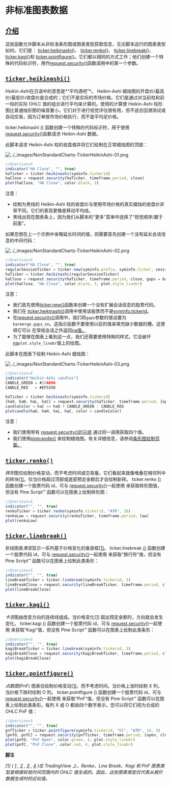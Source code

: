 # 非标准图表数据

## [介绍](https://www.tradingview.com/pine-script-docs/en/v5/concepts/Non-standard_charts_data.html#id10)

这些函数允许脚本从非标准条形图或图表类型获取信息，无论脚本运行的图表类型如何。它们是： [ticker.heikinashi()](https://www.tradingview.com/pine-script-reference/v5/#fun_ticker{dot}heikinashi)、 [ticker.renko()](https://www.tradingview.com/pine-script-reference/v5/#fun_ticker{dot}renko)、 [ticker.linebreak()](https://www.tradingview.com/pine-script-reference/v5/#fun_ticker{dot}linebreak)、 [ticker.kagi()](https://www.tradingview.com/pine-script-reference/v5/#fun_ticker{dot}kagi)和 [ticker.pointfigure()](https://www.tradingview.com/pine-script-reference/v5/#fun_ticker{dot}pointfigure)。它们都以相同的方式工作；他们创建一个特殊的代码标识符，用作[request.security()](https://www.tradingview.com/pine-script-reference/v5/#fun_request{dot}security)函数调用中的第一个参数。

## [`ticker.heikinashi()` ](https://www.tradingview.com/pine-script-docs/en/v5/concepts/Non-standard_charts_data.html#id11)

*Heikin-Ashi*在日语中的意思是*“平均酒吧”*。 Heikin-Ashi 蜡烛图的开盘价/最高价/最低价/收盘价是合成的；它们不是实际的市场价格。它们是通过对当前柱和前一柱的实际 OHLC 值的组合进行平均来计算的。使用的计算使 Heikin-Ashi 柱形图比普通烛形图的噪音要小。它们对于进行视觉评估很有用，但不适合回溯测试或自动交易，因为订单按市场价格执行，而不是平均足价格。

ticker.heikinashi [()](https://www.tradingview.com/pine-script-reference/v5/#fun_ticker{dot}heikinashi) 函数创建一个特殊的代码标识符，用于使用[request.security()](https://www.tradingview.com/pine-script-reference/v5/#fun_request{dot}security)函数请求 Heikin-Ashi 数据。

此脚本请求 Heikin-Ashi 柱的收盘值并将它们绘制在正常蜡烛图的顶部：

![../_images/NonStandardCharts-TickerHeikinAshi-01.png](https://www.tradingview.com/pine-script-docs/en/v5/_images/NonStandardCharts-TickerHeikinAshi-01.png)

```javascript
//@version=5
indicator("HA Close", "", true)
haTicker = ticker.heikinashi(syminfo.tickerid)
haClose = request.security(haTicker, timeframe.period, close)
plot(haClose, "HA Close", color.black, 3)
```

注意：

- 绘制为黑线的 Heikin-Ashi 柱的收盘价与使用市场价格的真实蜡烛的收盘价非常不同。它们的表现更像是移动平均线。
- 黑线出现在图表条上，因为我们从脚本的“更多”菜单中选择了“视觉顺序/置于前面”。

如果您想在上一个示例中省略延长时间的值，则需要首先创建一个没有延长会话信息的中间代码：

![../_images/NonStandardCharts-TickerHeikinAshi-02.png](https://www.tradingview.com/pine-script-docs/en/v5/_images/NonStandardCharts-TickerHeikinAshi-02.png)

```javascript
//@version=5
indicator("HA Close", "", true)
regularSessionTicker = ticker.new(syminfo.prefix, syminfo.ticker, session.regular)
haTicker = ticker.heikinashi(regularSessionTicker)
haClose = request.security(haTicker, timeframe.period, close, gaps = barmerge.gaps_on)
plot(haClose, "HA Close", color.black, 3, plot.style_linebr)
```

注意：

- 我们首先使用[ticker.new()](https://www.tradingview.com/pine-script-reference/v5/#fun_ticker{dot}new)函数来创建一个没有扩展会话信息的股票代码。
- 我们在 [ticker.heikinashi()](https://www.tradingview.com/pine-script-reference/v5/#fun_ticker{dot}heikinashi)调用中使用该股票而不是[syminfo.tickerid](https://www.tradingview.com/pine-script-reference/v5/#var_syminfo{dot}tickerid)。
- 在[request.security()](https://www.tradingview.com/pine-script-reference/v5/#fun_request{dot}security)调用中，我们将`gaps`参数的值设置为`barmerge.gaps_on`。这指示函数不要使用以前的值来填充缺少数据的槽。这使得它可以 在常规会话之外返回[na值。](https://www.tradingview.com/pine-script-reference/v5/#var_na)
- 为了能够在图表上看到这一点，我们还需要使用特殊的样式，它会破坏[na](https://www.tradingview.com/pine-script-reference/v5/#var_na)`plot.style_linebr`值上的绘图。

此脚本在图表下绘制 Heikin-Ashi 蜡烛图：

![../_images/NonStandardCharts-TickerHeikinAshi-03.png](https://www.tradingview.com/pine-script-docs/en/v5/_images/NonStandardCharts-TickerHeikinAshi-03.png)

```javascript
//@version=5
indicator("Heikin-Ashi candles")
CANDLE_GREEN = #26A69A
CANDLE_RED   = #EF5350

haTicker = ticker.heikinashi(syminfo.tickerid)
[haO, haH, haL, haC] = request.security(haTicker, timeframe.period, [open, high, low, close])
candleColor = haC >= haO ? CANDLE_GREEN : CANDLE_RED
plotcandle(haO, haH, haL, haC, color = candleColor)
```

注意：

- 我们使用带有 [request.security()的](https://www.tradingview.com/pine-script-reference/v5/#fun_request{dot}security)[元组](https://www.tradingview.com/pine-script-docs/en/v5/language/Variable_declarations.html#pagevariabledeclarations-tupledeclarations) 通过同一调用获取四个值。
- 我们使用[plotcandle()](https://www.tradingview.com/pine-script-reference/v5/#fun_plotcandle) 来绘制蜡烛图。有关详细信息，请参阅[条形图绘制页面。](https://www.tradingview.com/pine-script-docs/en/v5/concepts/Bar_plotting.html#pagebarplotting)

## [`ticker.renko()` ](https://www.tradingview.com/pine-script-docs/en/v5/concepts/Non-standard_charts_data.html#id12)

*砖形*图仅绘制价格变动，而不考虑时间或交易量。它们看起来就像堆叠在相邻列中的砖块[[1\]](https://www.tradingview.com/pine-script-docs/en/v5/concepts/Non-standard_charts_data.html#ticks)。仅当价格超过顶部或底部预定金额后才会绘制新砖。 ticker.renko [()](https://www.tradingview.com/pine-script-reference/v5/#fun_ticker{dot}renko) 函数创建一个股票代码 id，可与 [request.security()](https://www.tradingview.com/pine-script-reference/v5/#fun_request{dot}security)一起使用 来获取砖形图值，但没有 Pine Script™ 函数可以在图表上绘制砖形图：

```javascript
//@version=5
indicator("", "", true)
renkoTicker = ticker.renko(syminfo.tickerid, "ATR", 10)
renkoLow = request.security(renkoTicker, timeframe.period, low)
plot(renkoLow)
```

## [`ticker.linebreak()` ](https://www.tradingview.com/pine-script-docs/en/v5/concepts/Non-standard_charts_data.html#id13)

折线图表*类型*显示一系列基于价格变化的垂直框[[1\]](https://www.tradingview.com/pine-script-docs/en/v5/concepts/Non-standard_charts_data.html#ticks)。 ticker.linebreak [()](https://www.tradingview.com/pine-script-reference/v5/#fun_ticker{dot}linebreak) 函数创建一个股票代码 id，可与 [request.security()](https://www.tradingview.com/pine-script-reference/v5/#fun_request{dot}security)一起使用 来获取“换行符”值，但没有 Pine Script™ 函数可以在图表上绘制此类条形：

```javascript
//@version=5
indicator("", "", true)
lineBreakTicker = ticker.linebreak(syminfo.tickerid, 3)
lineBreakClose = request.security(lineBreakTicker, timeframe.period, close)
plot(lineBreakClose)
```

## [`ticker.kagi()` ](https://www.tradingview.com/pine-script-docs/en/v5/concepts/Non-standard_charts_data.html#id14)

*卡吉*图由改变方向的连续线组成。当价格变化[[1\]](https://www.tradingview.com/pine-script-docs/en/v5/concepts/Non-standard_charts_data.html#ticks) 超出预定金额时，方向就会发生变化。 ticker.kagi [()](https://www.tradingview.com/pine-script-reference/v5/#fun_ticker{dot}kagi) 函数创建一个股票代码 id，可与 [request.security()](https://www.tradingview.com/pine-script-reference/v5/#fun_request{dot}security)一起使用 来获取“Kagi”值，但没有 Pine Script™ 函数可以在图表上绘制此类条形：

```javascript
//@version=5
indicator("", "", true)
kagiBreakTicker = ticker.linebreak(syminfo.tickerid, 3)
kagiBreakClose = request.security(kagiBreakTicker, timeframe.period, close)
plot(kagiBreakClose)
```

## [`ticker.pointfigure()` ](https://www.tradingview.com/pine-script-docs/en/v5/concepts/Non-standard_charts_data.html#id15)

*点数图*(PnF) 图表仅绘制价格变动[[1\]](https://www.tradingview.com/pine-script-docs/en/v5/concepts/Non-standard_charts_data.html#ticks)，而不考虑时间。当价格上涨时绘制 X 列，当价格下跌时绘制 O 列。 ticker.pointfigure [()](https://www.tradingview.com/pine-script-reference/v5/#fun_ticker{dot}pointfigure) 函数创建一个股票代码 id，可与 [request.security()](https://www.tradingview.com/pine-script-reference/v5/#fun_request{dot}security)一起使用 来获取“PnF”值，但没有 Pine Script™ 函数可以在图表上绘制此类条形。每列 X 或 O 都由四个数字表示。您可以将它们视为合成的 OHLC PnF 值：

```javascript
//@version=5
indicator("", "", true)
pnfTicker = ticker.pointfigure(syminfo.tickerid, "hl", "ATR", 14, 3)
[pnfO, pnfC] = request.security(pnfTicker, timeframe.period, [open, close], barmerge.gaps_on)
plot(pnfO, "PnF Open", color.green, 4, plot.style_linebr)
plot(pnfC, "PnF Close", color.red, 4, plot.style_linebr)
```



**脚注**

 *[1]   ( [1](https://www.tradingview.com/pine-script-docs/en/v5/concepts/Non-standard_charts_data.html#id3) , [2](https://www.tradingview.com/pine-script-docs/en/v5/concepts/Non-standard_charts_data.html#id5) , [3](https://www.tradingview.com/pine-script-docs/en/v5/concepts/Non-standard_charts_data.html#id7) , [4](https://www.tradingview.com/pine-script-docs/en/v5/concepts/Non-standard_charts_data.html#id9) )在 TradingView 上，Renko、Line Break、Kagi 和 PnF 图表类型是根据较低时间范围内的 OHLC 值生成的。因此，这些图表类型仅代表从报价数据生成时的近似值。* 
